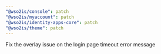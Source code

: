 ```yaml
---
"@wso2is/console": patch
"@wso2is/myaccount": patch
"@wso2is/identity-apps-core": patch
"@wso2is/theme": patch
---
```


Fix the overlay issue on the login page timeout error message
